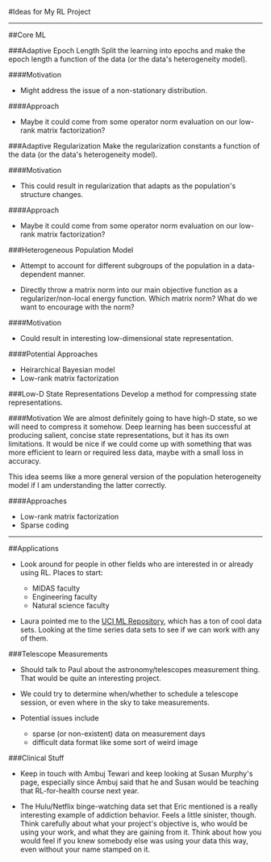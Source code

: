 #Ideas for My RL Project

* * *

##Core ML

###Adaptive Epoch Length
Split the learning into epochs and make the epoch length a function of the data (or the data's heterogeneity model).

####Motivation
* Might address the issue of a non-stationary distribution.

####Approach
* Maybe it could come from some operator norm evaluation on our low-rank matrix factorization?

###Adaptive Regularization
Make the regularization constants a function of the data (or the data's heterogeneity model).

####Motivation
* This could result in regularization that adapts as the population's structure changes.

####Approach
* Maybe it could come from some operator norm evaluation on our low-rank matrix factorization?

###Heterogeneous Population Model
* Attempt to account for different subgroups of the population in a data-dependent manner.

* Directly throw a matrix norm into our main objective function as a regularizer/non-local energy function. Which matrix norm? What do we want to encourage with the norm?

####Motivation
* Could result in interesting low-dimensional state representation.

####Potential Approaches
* Heirarchical Bayesian model
* Low-rank matrix factorization

###Low-D State Representations
Develop a method for compressing state representations.

####Motivation
We are almost definitely going to have high-D state, so we will need to compress it somehow. Deep learning has been successful at producing salient, concise state representations, but it has its own limitations. It would be nice if we could come up with something that was more efficient to learn or required less data, maybe with a small loss in accuracy.

This idea seems like a more general version of the population heterogeneity model if I am understanding the latter correctly.

####Approaches
* Low-rank matrix factorization
* Sparse coding

* * *

##Applications

* Look around for people in other fields who are interested in or already using RL. Places to start:
    * MIDAS faculty
    * Engineering faculty
    * Natural science faculty

* Laura pointed me to the [UCI ML Repository](http://archive.ics.uci.edu/ml/index.html), which has a ton of cool data sets. Looking at the time series data sets to see if we can work with any of them.

###Telescope Measurements
* Should talk to Paul about the astronomy/telescopes measurement thing. That would be quite an interesting project.

* We could try to determine when/whether to schedule a telescope session, or even where in the sky to take measurements.

* Potential issues include
    * sparse (or non-existent) data on measurement days
    * difficult data format like some sort of weird image

###Clinical Stuff
* Keep in touch with Ambuj Tewari and keep looking at Susan Murphy's page, especially since Ambuj said that he and Susan would be teaching that RL-for-health course next year.

* The Hulu/Netflix binge-watching data set that Eric mentioned is a really interesting example of addiction behavior. Feels a little sinister, though. Think carefully about what your project's objective is, who would be using your work, and what they are gaining from it. Think about how you would feel if you knew somebody else was using your data this way, even without your name stamped on it.
